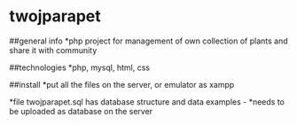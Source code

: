 # twojparapet

##general info
*php project for management of own collection of plants and share it with community

##technologies
*php, mysql, html, css

##install
*put all the files on the server, or emulator as xampp

*file twojparapet.sql has database structure and data examples -
*needs to be uploaded as database on the server
